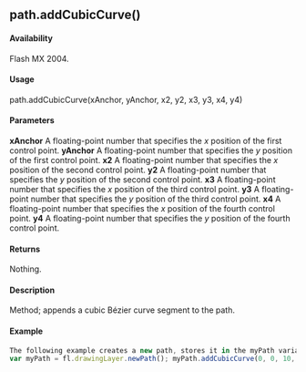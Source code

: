 ## path.addCubicCurve()

#### Availability

Flash MX 2004.

#### Usage

path.addCubicCurve(xAnchor, yAnchor, x2, y2, x3, y3, x4, y4)

#### Parameters

**xAnchor** A floating-point number that specifies the *x* position of the first control point. **yAnchor** A floating-point number that specifies the *y* position of the first control point. **x2** A floating-point number that specifies the *x* position of the second control point.
**y2** A floating-point number that specifies the *y* position of the second control point. **x3** A floating-point number that specifies the *x* position of the third control point. **y3** A floating-point number that specifies the *y* position of the third control point. **x4** A floating-point number that specifies the *x* position of the fourth control point. **y4** A floating-point number that specifies the *y* position of the fourth control point.

#### Returns

Nothing.

#### Description

Method; appends a cubic Bézier curve segment to the path.

#### Example

```javascript
The following example creates a new path, stores it in the myPath variable, and assigns the curve to the path:
var myPath = fl.drawingLayer.newPath(); myPath.addCubicCurve(0, 0, 10, 20, 20, 20, 30, 0);

```